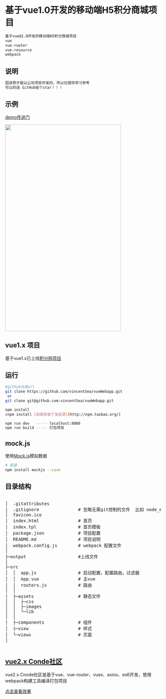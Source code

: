 # 基于vue1.0开发的移动端H5积分商城项目
``` bash
基于vue@1.0开发的移动端H5积分商城项目
vue
vue-ruoter
vue-resource
webpack
```


## 说明
``` bash
因该例子是以公司项目开发的，所以仅提供学习参考
可以的话 GitHub给个star！！！
```

## 示例

[demo传送门](https://dodov.github.io/vueWebapp/index.html)
<p><img src="gif/demo.gif" width="375" height="667"></p>

## vue1.x 项目
基于vue1.x已上线[积分购项目](http://m.51jfgou.com/jgouINF/weixin/index.html#!/)

## 运行

``` bash
#github仓库url
git clone https://github.com/vincentSea/vueWebapp.git
 or
git clone git@github.com:vincentSea/vueWebapp.git
```


``` bash
npm install
cnpm install [前提安装了淘宝源](http://npm.taobao.org/)
```

``` bash
npm run dev   ----- localhost:8080  
npm run build ----- 打包项目
```

## mock.js
使用[Mock.js](http://mockjs.com/)模拟数据
```bash
# 安装
npm install mockjs --save
```


## 目录结构
<pre>

│  .gitattributes
│  .gitignore               # 忽略无需git控制的文件  比如 node_modules
│  favicon.ico
│  index.html               # 首页
│  index.tpl                # 首页模板
│  package.json             # 项目配置
│  README.md                # 项目说明
│  webpack.config.js        # webpack 配置文件
│
├─output                    #上线文件
│  
├─src                       
│  │  app.js                # 启动配置，配置路由，过滤器
│  │  App.vue               # 主vue
│  │  routers.js            # 路由
│  │  
│  ├─assets                 # 静态文件
│  │  ├─css
│  │  ├─images
│  │  └─lib
│  │          
│  ├─components             # 组件
│  ├─view                   # 样式
│  └─views                  # 页面
│           

</pre>


## [vue2.x Conde社区](https://dodov.github.io/vueCnode/index.html#/)

vue2.x Cnode社区是基于vue、vue-router、vuex、axios、es6开发，使用webpack构建工具编译打包项目

[点击查看效果](https://dodov.github.io/vueCnode/index.html#/)

